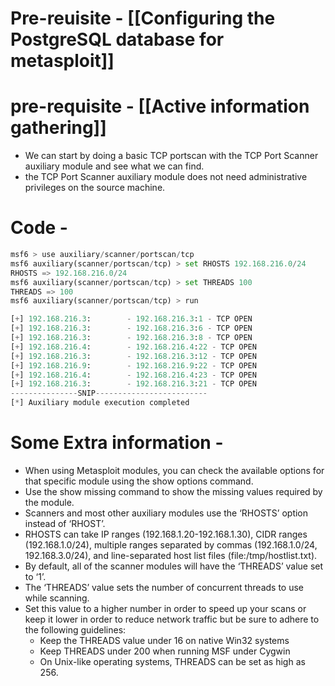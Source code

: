 # Pre-reuisite - [[Configuring the PostgreSQL database for metasploit]]
# pre-requisite - [[Active information gathering]]
- We can start by doing a basic TCP portscan with the TCP Port Scanner auxiliary module and see what we can find.
- the TCP Port Scanner auxiliary module does not need administrative privileges on the source machine.
# Code - 
```python
msf6 > use auxiliary/scanner/portscan/tcp
msf6 auxiliary(scanner/portscan/tcp) > set RHOSTS 192.168.216.0/24
RHOSTS => 192.168.216.0/24
msf6 auxiliary(scanner/portscan/tcp) > set THREADS 100
THREADS => 100
msf6 auxiliary(scanner/portscan/tcp) > run

[+] 192.168.216.3:        - 192.168.216.3:1 - TCP OPEN
[+] 192.168.216.3:        - 192.168.216.3:6 - TCP OPEN
[+] 192.168.216.3:        - 192.168.216.3:8 - TCP OPEN
[+] 192.168.216.4:        - 192.168.216.4:22 - TCP OPEN
[+] 192.168.216.3:        - 192.168.216.3:12 - TCP OPEN
[+] 192.168.216.9:        - 192.168.216.9:22 - TCP OPEN
[+] 192.168.216.4:        - 192.168.216.4:23 - TCP OPEN
[+] 192.168.216.3:        - 192.168.216.3:21 - TCP OPEN
---------------SNIP-------------------------
[*] Auxiliary module execution completed
```
# Some Extra information - 
- When using Metasploit modules, you can check the available options for that specific module using the show options command.
- Use the show missing command to show the missing values required by the module.
- Scanners and most other auxiliary modules use the ‘RHOSTS’ option instead of ‘RHOST’.
- RHOSTS can take IP ranges (192.168.1.20-192.168.1.30), CIDR ranges (192.168.1.0/24), multiple ranges separated by commas (192.168.1.0/24, 192.168.3.0/24), and line-separated host list files (file:/tmp/hostlist.txt).
- By default, all of the scanner modules will have the ‘THREADS’ value set to ‘1’.
- The ‘THREADS’ value sets the number of concurrent threads to use while scanning.
- Set this value to a higher number in order to speed up your scans or keep it lower in order to reduce network traffic but be sure to adhere to the following guidelines:
	-   Keep the THREADS value under 16 on native Win32 systems
	-   Keep THREADS under 200 when running MSF under Cygwin
	-   On Unix-like operating systems, THREADS can be set as high as 256.